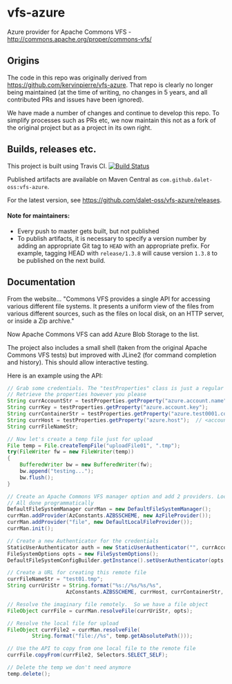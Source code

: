 # vfs-azure

Azure provider for Apache Commons VFS - http://commons.apache.org/proper/commons-vfs/


## Origins

The code in this repo was originally derived from https://github.com/kervinpierre/vfs-azure.  That repo is clearly no
longer being maintained (at the time of writing, no changes in 5 years, and all contributed PRs and issues have been
ignored).

We have made a number of changes and continue to develop this repo.  To simplify processes such as PRs etc, we now
maintain this not as a fork of the original project but as a project in its own right.


## Builds, releases etc.

This project is built using Travis CI.
[![Build Status](https://travis-ci.com/dalet-oss/vfs-azure.svg?branch=master)](https://travis-ci.com/dalet-oss/vfs-azure)

Published artifacts are available on Maven Central as `com.github.dalet-oss:vfs-azure`.

For the latest version, see https://github.com/dalet-oss/vfs-azure/releases.

#### Note for maintainers:

-  Every push to master gets built, but not published
-  To publish artifacts, it is necessary to specify a version number by adding an appropriate Git tag to `HEAD` with an
   appropriate prefix.  For example, tagging HEAD with `release/1.3.8` will cause version `1.3.8` to be published on
   the next build.


## Documentation

From the website...
"Commons VFS provides a single API for accessing various different file systems. It presents a uniform view of the files
from various different sources, such as the files on local disk, on an HTTP server, or inside a Zip archive."

Now Apache Commons VFS can add Azure Blob Storage to the list.

The project also includes a small shell (taken from the original Apache Commons VFS tests) but improved with JLine2
(for command completion and history).  This should allow interactive testing.

Here is an example using the API:
```java
// Grab some credentials. The "testProperties" class is just a regular properties class
// Retrieve the properties however you please
String currAccountStr = testProperties.getProperty("azure.account.name"); // .blob.core.windows.net
String currKey = testProperties.getProperty("azure.account.key");
String currContainerStr = testProperties.getProperty("azure.test0001.container.name");
String currHost = testProperties.getProperty("azure.host");  // <account>.blob.core.windows.net
String currFileNameStr;

// Now let's create a temp file just for upload
File temp = File.createTempFile("uploadFile01", ".tmp");
try(FileWriter fw = new FileWriter(temp))
{
    BufferedWriter bw = new BufferedWriter(fw);
    bw.append("testing...");
    bw.flush();
}

// Create an Apache Commons VFS manager option and add 2 providers. Local file and Azure.
// All done programmatically
DefaultFileSystemManager currMan = new DefaultFileSystemManager();
currMan.addProvider(AzConstants.AZBSSCHEME, new AzFileProvider());
currMan.addProvider("file", new DefaultLocalFileProvider());
currMan.init(); 

// Create a new Authenticator for the credentials
StaticUserAuthenticator auth = new StaticUserAuthenticator("", currAccountStr, currKey);
FileSystemOptions opts = new FileSystemOptions(); 
DefaultFileSystemConfigBuilder.getInstance().setUserAuthenticator(opts, auth); 

// Create a URL for creating this remote file
currFileNameStr = "test01.tmp";
String currUriStr = String.format("%s://%s/%s/%s", 
                   AzConstants.AZBSSCHEME, currHost, currContainerStr, currFileNameStr);

// Resolve the imaginary file remotely.  So we have a file object
FileObject currFile = currMan.resolveFile(currUriStr, opts);

// Resolve the local file for upload
FileObject currFile2 = currMan.resolveFile(
        String.format("file://%s", temp.getAbsolutePath()));

// Use the API to copy from one local file to the remote file 
currFile.copyFrom(currFile2, Selectors.SELECT_SELF);

// Delete the temp we don't need anymore
temp.delete();
```


